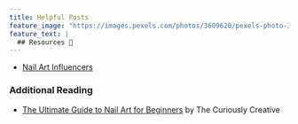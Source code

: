 ```yaml
---
title: Helpful Posts
feature_image: "https://images.pexels.com/photos/3609620/pexels-photo-3609620.jpeg?auto=compress&cs=tinysrgb&dpr=1&w=500"
feature_text: |
  ## Resources 🔗
---
```


- [Nail Art Influencers](_posts/2021-09-08-influencers.md)

### Additional Reading

- [The Ultimate Guide to Nail Art for Beginners](https://www.thecuriouslycreative.com/nail-art-for-beginners/) by The Curiously Creative